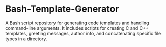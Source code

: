 # Bash-Template-Generator
A Bash script repository for generating code templates and handling command-line arguments. It includes scripts for creating C and C++ templates, greeting messages, author info, and concatenating specific file types in a directory.
